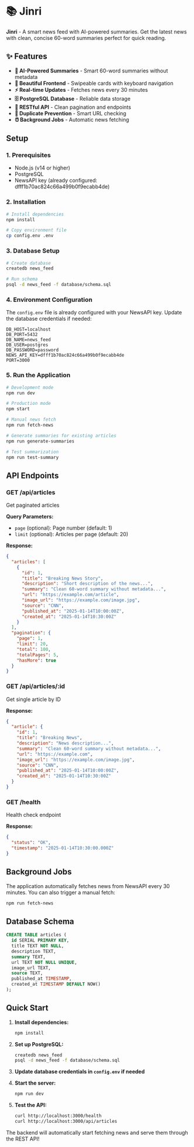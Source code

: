 # 📚 Jinri

**Jinri** - A smart news feed with AI-powered summaries. Get the latest news with clean, concise 60-word summaries perfect for quick reading.

## ✨ Features

- **🤖 AI-Powered Summaries** - Smart 60-word summaries without metadata
- **📱 Beautiful Frontend** - Swipeable cards with keyboard navigation
- **⚡ Real-time Updates** - Fetches news every 30 minutes
- **🗄️ PostgreSQL Database** - Reliable data storage
- **🔄 RESTful API** - Clean pagination and endpoints
- **🚫 Duplicate Prevention** - Smart URL checking
- **⏰ Background Jobs** - Automatic news fetching

## Setup

### 1. Prerequisites

- Node.js (v14 or higher)
- PostgreSQL
- NewsAPI key (already configured: dfff1b70ac824c66a499b0f9ecabb4de)

### 2. Installation

```bash
# Install dependencies
npm install

# Copy environment file
cp config.env .env
```

### 3. Database Setup

```bash
# Create database
createdb news_feed

# Run schema
psql -d news_feed -f database/schema.sql
```

### 4. Environment Configuration

The `config.env` file is already configured with your NewsAPI key. Update the database credentials if needed:

```env
DB_HOST=localhost
DB_PORT=5432
DB_NAME=news_feed
DB_USER=postgres
DB_PASSWORD=password
NEWS_API_KEY=dfff1b70ac824c66a499b0f9ecabb4de
PORT=3000
```

### 5. Run the Application

```bash
# Development mode
npm run dev

# Production mode
npm start

# Manual news fetch
npm run fetch-news

# Generate summaries for existing articles
npm run generate-summaries

# Test summarization
npm run test-summary
```

## API Endpoints

### GET /api/articles
Get paginated articles

**Query Parameters:**
- `page` (optional): Page number (default: 1)
- `limit` (optional): Articles per page (default: 20)

**Response:**
```json
{
  "articles": [
    {
      "id": 1,
      "title": "Breaking News Story",
      "description": "Short description of the news...",
      "summary": "Clean 60-word summary without metadata...",
      "url": "https://example.com/article",
      "image_url": "https://example.com/image.jpg",
      "source": "CNN",
      "published_at": "2025-01-14T10:00:00Z",
      "created_at": "2025-01-14T10:30:00Z"
    }
  ],
  "pagination": {
    "page": 1,
    "limit": 20,
    "total": 100,
    "totalPages": 5,
    "hasMore": true
  }
}
```

### GET /api/articles/:id
Get single article by ID

**Response:**
```json
{
  "article": {
    "id": 1,
    "title": "Breaking News",
    "description": "News description...",
    "summary": "Clean 60-word summary without metadata...",
    "url": "https://example.com",
    "image_url": "https://example.com/image.jpg",
    "source": "CNN",
    "published_at": "2025-01-14T10:00:00Z",
    "created_at": "2025-01-14T10:30:00Z"
  }
}
```

### GET /health
Health check endpoint

**Response:**
```json
{
  "status": "OK",
  "timestamp": "2025-01-14T10:30:00.000Z"
}
```

## Background Jobs

The application automatically fetches news from NewsAPI every 30 minutes. You can also trigger a manual fetch:

```bash
npm run fetch-news
```

## Database Schema

```sql
CREATE TABLE articles (
  id SERIAL PRIMARY KEY,
  title TEXT NOT NULL,
  description TEXT,
  summary TEXT,
  url TEXT NOT NULL UNIQUE,
  image_url TEXT,
  source TEXT,
  published_at TIMESTAMP,
  created_at TIMESTAMP DEFAULT NOW()
);
```

## Quick Start

1. **Install dependencies:**
   ```bash
   npm install
   ```

2. **Set up PostgreSQL:**
   ```bash
   createdb news_feed
   psql -d news_feed -f database/schema.sql
   ```

3. **Update database credentials in `config.env` if needed**

4. **Start the server:**
   ```bash
   npm run dev
   ```

5. **Test the API:**
   ```bash
   curl http://localhost:3000/health
   curl http://localhost:3000/api/articles
   ```

The backend will automatically start fetching news and serve them through the REST API!
